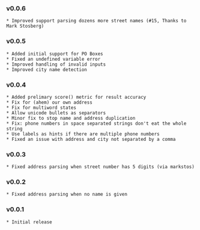 ### v0.0.6

    * Improved support parsing dozens more street names (#15, Thanks to Mark Stosberg)

### v0.0.5
    * Added initial support for PO Boxes
    * Fixed an undefined variable error
    * Improved handling of invalid inputs
    * Improved city name detection

### v0.0.4
    * Added prelimary score() metric for result accuracy
    * Fix for (ahem) our own address
    * Fix for multiword states
    * Allow unicode bullets as separators
    * Minor fix to stop name and address duplication
    * Fix: phone numbers in space separated strings don't eat the whole string
    * Use labels as hints if there are multiple phone numbers
    * Fixed an issue with address and city not separated by a comma
### v0.0.3
    * Fixed address parsing when street number has 5 digits (via markstos)
### v0.0.2
    * Fixed address parsing when no name is given
### v0.0.1
    * Initial release
